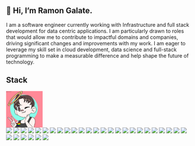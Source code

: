 
## 👋 Hi, I’m Ramon Galate.

I am a software engineer currently working with Infrastructure and full stack development for data centric applications.
I am particularly drawn to roles that would allow me to contribute to impactful domains and companies, driving significant changes and improvements with my work. I am eager to leverage my skill set in cloud development, data science and full-stack programming to make a measurable difference and help shape the future of technology.
  
## Stack

<div style="display: inline-block">
  <img align="center" height="100em" src="https://github.com/RamonGal/RamonGal/blob/main/avatar.gif">
</div> 
<div style="display: inline-block">
  <img height="30em"  src="https://img.shields.io/badge/Vue.js-35495E?style=for-the-badge&logo=vue.js&logoColor=4FC08D">
  <img height="30em" src="https://img.shields.io/badge/Linux-FCC624?style=for-the-badge&logo=linux&logoColor=black">
  <img height="30em" src="https://img.shields.io/badge/Pytest-0A9EDC?style=for-the-badge&logo=pytest&logoColor=white">
  <img height="30em" src="https://img.shields.io/badge/CSS-239120?&style=for-the-badge&logo=css3&logoColor=white">
  <img height="30em" src="https://img.shields.io/badge/JavaScript-F7DF1E?style=for-the-badge&logo=javascript&logoColor=black">
  <img height="30em" src="https://img.shields.io/badge/TypeScript-007ACC?style=for-the-badge&logo=typescript&logoColor=white">
  <img height="30em" src="https://img.shields.io/badge/Jest-C21325?style=for-the-badge&logo=jest&logoColor=white">
  <img height="30em" src="https://img.shields.io/badge/HTML5-E34F26?style=for-the-badge&logo=html5&logoColor=white">
  <img height="30em" src="https://img.shields.io/badge/Sass-CC6699?style=for-the-badge&logo=sass&logoColor=white">
  <img height="30em" src="https://img.shields.io/badge/Python-14354C?style=for-the-badge&logo=python&logoColor=white">
  <img height="30em" src="https://img.shields.io/badge/C%2B%2B-00599C?style=for-the-badge&logo=c%2B%2B&logoColor=white">
  <img height="30em" src="https://img.shields.io/badge/React-20232A?style=for-the-badge&logo=react&logoColor=61DAFB">
  <img height="30em" src="https://img.shields.io/badge/FastAPI-005571?style=for-the-badge&logo=fastapi">
  <img height="30em" src="https://img.shields.io/badge/Go-00ADD8?style=for-the-badge&logo=go&logoColor=white">
  <img height="30em" src="https://img.shields.io/badge/Svelte-4A4A55?style=for-the-badge&logo=svelte&logoColor=FF3E00">
  <img height="30em" src="https://img.shields.io/badge/Tailwind_CSS-38B2AC?style=for-the-badge&logo=tailwind-css&logoColor=white">
  <img height="30em" src="https://img.shields.io/badge/Bootstrap-563D7C?style=for-the-badge&logo=bootstrap&logoColor=white">
  <img height="30em" src="https://img.shields.io/badge/Django-092E20?style=for-the-badge&logo=django&logoColor=white">
  <img height="30em" src="https://img.shields.io/badge/PostgreSQL-316192?style=for-the-badge&logo=postgresql&logoColor=white">
  <img height="30em" src="https://img.shields.io/badge/MySQL-00000F?style=for-the-badge&logo=mysql&logoColor=white">
  <img height="30em" src="https://img.shields.io/badge/AWS-%23FF9900.svg?style=for-the-badge&logo=amazon-aws&logoColor=white">
  <img height="30em" src="https://img.shields.io/badge/GitHub_Actions-2088FF?style=for-the-badge&logo=github-actions&logoColor=white">
  <img height="30em" src="https://img.shields.io/badge/redis-%23DD0031.svg?&style=for-the-badge&logo=redis&logoColor=white">
  <img height="30em" src="https://img.shields.io/badge/gitlab%20ci-%23181717.svg?style=for-the-badge&logo=gitlab&logoColor=white">
  <img height="30em" src="https://img.shields.io/badge/grafana-%23F46800.svg?style=for-the-badge&logo=grafana&logoColor=white">
  <img height="30em" src="https://img.shields.io/badge/kubernetes-%23326ce5.svg?style=for-the-badge&logo=kubernetes&logoColor=white">
  <img height="30em" src="https://img.shields.io/badge/Prometheus-E6522C?style=for-the-badge&logo=Prometheus&logoColor=white">
  <img height="30em" src="https://img.shields.io/badge/pandas-%23150458.svg?style=for-the-badge&logo=pandas&logoColor=white">
    <img height="30em" src="https://img.shields.io/badge/PyTorch-%23EE4C2C.svg?style=for-the-badge&logo=PyTorch&logoColor=white">
  <img height="30em" src="https://img.shields.io/badge/TensorFlow-%23FF6F00.svg?style=for-the-badge&logo=TensorFlow&logoColor=white">
    <img height="30em" src="https://img.shields.io/badge/scikit--learn-%23F7931E.svg?style=for-the-badge&logo=scikit-learn&logoColor=white">
</div>


